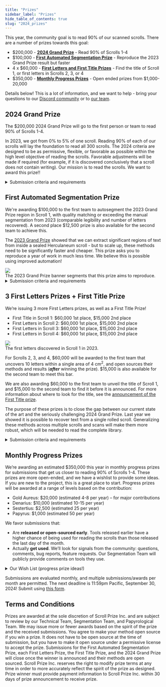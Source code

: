 ```yaml
---
title: "Prizes"
sidebar_label: "Prizes"
hide_table_of_contents: true
slug: "2024_prizes"
---
```


<head>
  <html data-theme="dark" />

  <meta
    name="description"
    content="A $1,000,000+ machine learning and computer vision competition"
  />

  <meta property="og:type" content="website" />
  <meta property="og:url" content="https://scrollprize.org" />
  <meta property="og:title" content="Vesuvius Challenge" />
  <meta
    property="og:description"
    content="A $1,000,000+ machine learning and computer vision competition"
  />
  <meta
    property="og:image"
    content="https://scrollprize.org/img/social/opengraph.jpg?2024-02-27"
  />

  <meta property="twitter:card" content="summary_large_image" />
  <meta property="twitter:url" content="https://scrollprize.org" />
  <meta property="twitter:title" content="Vesuvius Challenge" />
  <meta
    property="twitter:description"
    content="A $1,000,000+ machine learning and computer vision competition"
  />
  <meta
    property="twitter:image"
    content="https://scrollprize.org/img/social/opengraph.jpg?2024-02-27"
  />
</head>

This year, the community goal is to read 90% of our scanned scrolls. There are a number of prizes towards this goal:

* $200,000 - **[2024 Grand Prize](#2024-grand-prize)** - Read 90% of Scrolls 1-4
* $100,000 - **[First Automated Segmentation Prize](#first-automated-segmentation-prize)** - Reproduce the 2023 Grand Prize result but faster
* 4 x $60,000 - **[First Letters and First Title Prizes](#3-first-letters-prizes--first-title-prize)** - Find the title of Scroll 1, or first letters in Scrolls 2, 3, or 4
* $350,000 - **[Monthly Progress Prizes](#monthly-progress-prizes)** - Open ended prizes from $1,000-20,000

Details below! This is a lot of information, and we want to help - bring your questions to our [Discord community](https://discord.gg/V4fJhvtaQn) or to [our team](mailto:team@scrollprize.org).

## 2024 Grand Prize

The $200,000 2024 Grand Prize will go to the first person or team to read 90% of Scrolls 1-4.

In 2023, we got from 0% to 5% of one scroll. Reading 90% of each of our scrolls will lay the foundation to read all 300 scrolls. The 2024 criteria are designed to be as permissive, flexible, or favorable as possible within the high level objective of reading the scrolls. Favorable adjustments will be made if required (for example, if it is discovered conclusively that a scroll does not contain writing). Our mission is to read the scrolls. We want to award this prize!!

<details class="submission-details">
<summary>Submission criteria and requirements</summary>

1. **Segmentation**
  * Compute the total surface area (in cm<sup>2</sup>) of papyrus sheets present in all four complete scrolls combined.
    * We may compute and specify this value ourselves as the year progresses, in which case you can skip this step.
  * Compute the same measure for the papyrus sheets actually segmented in your submission. **You must segment 90% or more of the total from all scrolls** (not per-scroll).
  * Segments should be flattened and shown in 2D as if the scroll were unrolled. Each scroll is ideally captured by a single segmentation (or each connected component of the scroll) rather than separate overlapping segmentations.
  * Segments should pass geometric sanity checks; for example, no self-intersections. We will evaluate [stretch metrics](https://arxiv.org/abs/2007.15551) to measure distortion.
2. **Ink detection**
  * Generate ink predictions on the segments.
  * The entire submission is too large to transcribe quickly, so the papyrological team will evaluate each line as:
    * ✅ **readable** (could read 85% of the characters),
    * ❌ **not readable** (couldn't),
    * 🟡 **maybe** (would have to stop and actually do the transcription to determine), or
    * 🔷 **incomplete** (line incomplete due to the physical boundaries of the scroll)
  * 90% of the total complete lines (incomplete lines will not be judged) must be either 🟡 **maybe** or ✅ **readable**. Multiple papyrologists may review each line, in which case ties will be broken favorably towards the submission.

As a baseline, here's how the 2023 Grand Prize banner would have scored:

<div className="mb-4">
  <img src="/img/2024-prizes/GP_scores_sample.jpg" className="w-[80%]"/>
  <figcaption className="mt-[-6px]">Part of the 2023 Grand Prize banner scored using this rubric (<a href="/img/2024-prizes/2023_GP_banner_lines_score.webp">full banner</a>).</figcaption>
</div>

Total lines: 240. Complete lines: 206. Passing lines: 137. Pass rate: 137 / 206 = **67% (needs to be 90%)**.

More and larger segmentations are needed, as well as improvements to ink recovery. Already both fronts are moving forward!

Multiple submissions are permitted, and we can provide feedback for early or partial submissions. If no team meets the above criteria by the deadline, Vesuvius Challenge may award the prize to the team(s) that were closest. These and other awards are at the sole discretion of Vesuvius Challenge.

The deadline is 11:59 pm Pacific December 31, 2024. When you are ready, see the [submission instructions](2024_gp_submissions).

</details>



## First Automated Segmentation Prize

We're awarding $100,000 to the first team to autosegment the 2023 Grand Prize region in Scroll 1, with quality matching or exceeding the manual segmentation from 2023 (comparable legibility and number of letters recovered). A second place $12,500 prize is also available for the second team to achieve this.

The [2023 Grand Prize](grandprize) showed that we can extract significant regions of text from inside a sealed Herculaneum scroll - but to scale up, these methods need to be significantly faster and cheaper. This prize asks you to reproduce a year of work in much less time. We believe this is possible using improved automation!

<div className="mb-4">
  <img src="/img/2024-prizes/gp-segment-outlines.jpg" className="w-[100%]"/>
  <figcaption className="mt-[-6px]">The 2023 Grand Prize banner segments that this prize aims to reproduce.</figcaption>
</div>

<details>
<summary>Submission criteria and requirements</summary>

We will judge the segmentation by the following criteria:
* **Inputs.** Maximum 4 hours of human input and 48 hours of compute (in any order). Existing 2023 Grand Prize segments (and overlapping ones) represent significant human input, so can only be used as inputs or training data if memorization is eliminated. Reach out to us for approval if you want to do this. Segments from elsewhere in the scroll can be used!
* **Outputs.** Our Segmentation, Technical, and Papyrological Teams will evaluate the segmentation:
  * **Geometric checks:** Single continuous segmentation. Manifold. No self-intersections. Can exceed 2023 Grand Prize banner, but must cover 95% of the 2023 Grand Prize banner.
  * **Segmentation accuracy.** Assessed by the Segmentation Team and the Technical Team.
  * **Flattening.** You don’t necessarily have to implement flattening (it is provided in at least Volume Cartographer), but if you do, it should be comparable to 2023 Grand Prize results.
  * **Ink detection.** Comparable or better ink detection as determined by our Papyrological Team. You can use the open source 2023 Grand Prize winning solution for this.

A submission requires:
* **Ink detection image.** Submissions must include an image of the virtually unrolled segment, showing visible and legible text.
  * Submit a single static image showing the text region. Images must be generated programmatically, as direct outputs of CT data inputs, and should not contain manual annotations of characters or text. Using annotations as training data is OK if they are not memorized by the model, for example if you use k-fold validation.
  * Include a scale bar on the submission image.
  * You may use open source methods (for example the 2023 Grand Prize winning submission) for ink detection.
* **Texture image.** Include a texture image showing the papyrus fiber structure of the segmented region.
  * You may use Volume Cartographer’s `vc_render` or other existing tools to do this.
  * This image must be aligned with the above ink detection image and have the same dimensions.
* **Segmentation files.** Provide the actual segmentation.
  * Expected format: A mesh file along with a UV map defining the flattening.
* **Proof of work.** Your result should be reproducible using approximately 4 hours of human input and 48 hours of compute time.
  * Provide evidence of this. For example, a video recording the manual parts of your process.
* **Methodology.** A detailed technical description of how your solution works. We need to be able to reproduce your work, so please make this as easy as possible:
  * For fully automated software, consider a Docker image that we can easily run to reproduce your work, and please include system requirements.
  * For software with a human in the loop, please provide written instructions and a video explaining how to use your tool. We’ll work with you to learn how to use it, but we’d like to have a strong starting point.
  * Please include an easily accessible link from which we can download it.

Submissions must be made by 11:59pm Pacific, December 31, 2024. Make your submission using [this form](https://forms.gle/PyrriG8XFut7kqJeA).

</details>

## 3 First Letters Prizes + First Title Prize

We’re issuing 3 more First Letters prizes, as well as a First Title Prize!

* First Title in Scroll 1: $60,000 1st place, $15,000 2nd place
* First Letters in Scroll 2: $60,000 1st place, $15,000 2nd place
* First Letters in Scroll 3: $60,000 1st place, $15,000 2nd place
* First Letters in Scroll 4: $60,000 1st place, $15,000 2nd place

<div className="mb-4">
  <img src="/img/firstletters/purple_card-new.png" className="w-[60%]"/>
  <figcaption className="mt-[-6px]">The first letters discovered in Scroll 1 in 2023.</figcaption>
</div>

For Scrolls 2, 3, and 4, $60,000 will be awarded to the first team that uncovers 10 letters within a single area of 4 cm<sup>2</sup>, and open sources their methods and results (***after*** winning the prize). $15,000 is also available for the second team to meet this bar.

We are also awarding $60,000 to the first team to unveil the title of Scroll 1, and $15,000 to the second team to find it before it is announced.
For more information about where to look for the title, see the [announcement of the First Title prize](https://scrollprize.substack.com/p/30k-first-title-prize).

The purpose of these prizes is to close the gap between our current state of the art and the seriously challenging 2024 Grand Prize. Last year we showed it is possible to recover text from a single rolled scroll. Generalizing these methods across multiple scrolls and scans will make them more robust, which will be needed to read the complete library.

<details>
<summary>Submission criteria and requirements</summary>

* **Image.** Submissions must be an image of the virtually unrolled segment, showing visible and legible text.
  * Submit a single static image showing the text region. Images must be generated programmatically, as direct outputs of CT data inputs, and should not contain manual annotations of characters or text.
  * For the First Title Prize, please illustrate the ink predictions in spatial context of the title search, similar to what is [shown here](https://scrollprize.substack.com/p/30k-first-title-prize). You **do not** have to read the title yourself, but just have to produce an image of it that our team of papyrologists are able to read.
  * Specify which scroll the image comes from. For multiple scrolls, please make multiple submissions.
  * Include a scale bar showing the size of 1 cm on the submission image.
  * Specify the 3D position of the text within the scroll. The easiest way to do this is to provide the segmentation file (or the segmentation ID, if using a public segmentation).
* **Methodology.** A detailed technical description of how your solution works. We need to be able to reproduce your work, so please make this as easy as possible:
  * For fully automated software, consider a Docker image that we can easily run to reproduce your work, and please include system requirements.
  * For software with a human in the loop, please provide written instructions and a video explaining how to use your tool. We’ll work with you to learn how to use it, but we’d like to have a strong starting point.
  * Please include an easily accessible link from which we can download it.
* **Hallucination mitigation.** If there is any risk of your model hallucinating results, please let us know how you mitigated that risk. Tell us why you are confident that the results you are getting are real.
  * We strongly discourage submissions that use window sizes larger than 0.5x0.5 mm to generate images from machine learning models. This corresponds to 64x64 pixels for 8 µm scans. If your submission uses larger window sizes, we may reject it and ask you to modify and resubmit.
* **Other information.** Feel free to include any other things we should know.

Your submission will be reviewed by the review teams to verify technical validity and papyrological plausibility and legibility.
Just as with the Grand Prize, please **do not** make your discovery public until winning the prize. We will work with you to announce your findings.

Submissions must be made by 11:59pm Pacific, December 31, 2024. Make your submission using [this form](https://forms.gle/hQtXEtG95zpvfKDd6).

</details>

## Monthly Progress Prizes

We’re awarding an estimated $350,000 this year in monthly progress prizes for submissions that get us closer to reading 90% of Scrolls 1-4. These prizes are more open-ended, and we have a wishlist to provide some ideas. If you are new to the project, this is a great place to start. Progress prizes will be awarded at a range of levels based on the contribution:

* Gold Aureus: $20,000 (estimated 4-8 per year) – for major contributions
* Denarius: $10,000 (estimated 10-15 per year)
* Sestertius: $2,500 (estimated 25 per year)
* Papyrus: $1,000 (estimated 50 per year)

We favor submissions that:
* Are **released or open-sourced early**. Tools released earlier have a higher chance of being used for reading the scrolls than those released the last day of the month.
* Actually **get used**. We’ll look for signals from the community: questions, comments, bug reports, feature requests. Our Segmentation Team will publicly provide comments on tools they use.

<details>
<summary>Our Wish List (progress prize ideas!)</summary>

These encompass a wide range of award levels. Check back as we’ll update this list!

* **Ink refinement:** Other prizes target *new* ink findings, but we also want to see improvements to existing passages where ink recovery is poor
* **3D/volumetric ink detection:** and other creative approaches
* **Improved documentation:** updates to tutorials and introductions
  * Pull requests to [our website](https://github.com/ScrollPrize/scrollprize-website) or standalone resources both accepted!
* **Volume Cartographer** - [EduceLab](https://github.com/educelab/volume-cartographer), [spacegaier fork](https://github.com/spacegaier/volume-cartographer)
  * Multi-axes viewports & segmentation
    * Enable 3D (XYZ) inspection of scroll volume (similar to [Khartes](https://github.com/KhartesViewer/khartes))
    * Allow free-3D (not just XYZ) rotation with updating viewports
    * Ability to continue segmentation at any angle of rotation
  * Flattened segment preview
    * Live or near-live rendering from OME-Zarr volume
    * Enable live or near-live inspection of fiber continuity (similar to [Khartes](https://github.com/KhartesViewer/khartes))
  * Ink detection preview
    * Live or near-live rendering from OME-Zarr
    * Live or near-live updated ink detection viewport, similar to the flattened segment preview
    * Interchangeable ink detection models
  * Import and Display pointclouds in VC
    * For inspection
    * For segmentation
  * Novel segmentation algorithms
  * GUI improvements
  * Bug fixes
    * Eliminate dot residue: dots that were moved occasionally appear to remain in their original location until a view reset
    * Ability to save active changes to disk while Segmentation Tool is active
    * Disable re-saving for display-only segments; ask the user whether to save changed segments upon leaving "compute" mode
* **[ThaumatoAnakalyptor](https://github.com/schillij95/ThaumatoAnakalyptor):**
  * Better solution for sheet stitching
  * Improved point cloud extraction
  * Improved mesh reconstruction
  * More information in the [roadmap](https://github.com/schillij95/ThaumatoAnakalyptor/blob/main/documentation/ThaumatoAnakalyptor___Technical_Report_and_Roadmap.pdf)
* **Mesh merging:** tool to combine multiple overlapping segmentations into a single, continuous mesh (manifold and non-intersecting)
* **Mesh chunker:** tool to translate a set of input meshes into a set of annotated cubes of configurable size. Each cube should represent/store each intersecting papyrus segment as its own mesh (continuous, manifold, non-intersecting)
* **Compressed areas:** improved segmentation methods for regions of compressed papyrus
* **Live previews:** show live segment previews during segmentation and allow refinements to update the preview
* **Scan analysis:** analyze multi-energy/multi-resolution scans to identify optimal scan settings
* **Volume registration:** automated deformable techniques to align different scans (resolution, energy) of the same object
* **Visualization tools**
* **Segmentation inspection tools**
* **Performance improvements:** so these steps can handle larger segmentations:
  * Segmentation
  * Flattening
  * Rendering
  * Ink detection

</details>

Submissions are evaluated monthly, and multiple submissions/awards per month are permitted. The next deadline is 11:59pm Pacific, September 30, 2024! Submit using [this form](https://forms.gle/qQXpM4AjnpTPNjPN9).

## Terms and Conditions

Prizes are awarded at the sole discretion of Scroll Prize Inc. and are subject to review by our Technical Team, Segmentation Team, and Papyrological Team. We may issue more or fewer awards based on the spirit of the prize and the received submissions. You agree to make your method open source if you win a prize. It does not have to be open source at the time of submission, but you have to make it open source under a permissive license to accept the prize. Submissions for the First Automated Segmentation Prize, each First Letters Prize, the First Title Prize, and the 2024 Grand Prize will close once the winner is announced and their methods are open sourced. Scroll Prize Inc. reserves the right to modify prize terms at any time in order to more accurately reflect the spirit of the prize as designed. Prize winner must provide payment information to Scroll Prize Inc. within 30 days of prize announcement to receive prize.
